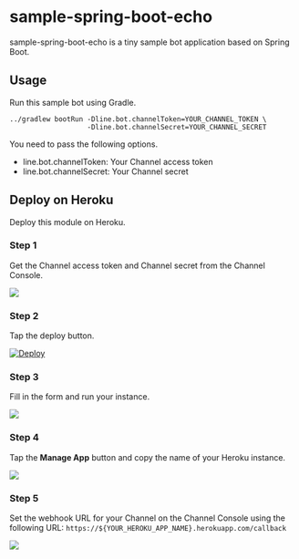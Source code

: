 # sample-spring-boot-echo

sample-spring-boot-echo is a tiny sample bot application based on Spring Boot.

## Usage

Run this sample bot using Gradle.

    ../gradlew bootRun -Dline.bot.channelToken=YOUR_CHANNEL_TOKEN \
                       -Dline.bot.channelSecret=YOUR_CHANNEL_SECRET

You need to pass the following options.

  * line.bot.channelToken: Your Channel access token
  * line.bot.channelSecret: Your Channel secret

## Deploy on Heroku

Deploy this module on Heroku.

### Step 1

Get the Channel access token and Channel secret from the Channel Console.

<img src="https://github.com/line/line-bot-sdk-java/blob/master/sample-spring-boot-echo/_assets/line-bot-configuration.png?raw=true">

### Step 2

Tap the deploy button.

[![Deploy](https://www.herokucdn.com/deploy/button.svg)](https://heroku.com/deploy?template=https://github.com/wangjuiping/line-bot-sdk-java)

### Step 3

Fill in the form and run your instance.

<img src="https://github.com/line/line-bot-sdk-java/blob/master/sample-spring-boot-echo/_assets/heroku.png?raw=true">

### Step 4

Tap the **Manage App** button and copy the name of your Heroku instance.

<img src="https://github.com/line/line-bot-sdk-java/blob/master/sample-spring-boot-echo/_assets/heroku-app-name.png?raw=true">

### Step 5

Set the webhook URL for your Channel on the Channel Console using the following URL:
`https://${YOUR_HEROKU_APP_NAME}.herokuapp.com/callback`

<img src="https://github.com/line/line-bot-sdk-java/blob/master/sample-spring-boot-echo/_assets/put-webhook-url.png?raw=true">
